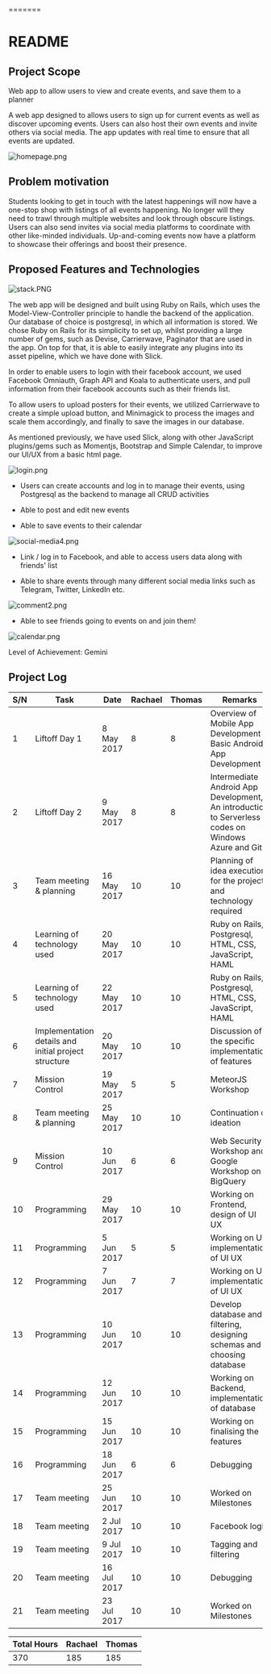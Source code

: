 =======
# README

## Project Scope
Web app to allow users to view and create events, and save them to a planner

A web app designed to allows users to sign up for current events as well as discover upcoming events. Users can also host their own events and invite others via social media. The app updates with real time to ensure that all events are updated.

![homepage.png](assets/homepage.png)

## Problem motivation
Students looking to get in touch with the latest happenings will now have a one-stop shop with listings of all events happening. No longer will they need to trawl through multiple websites and look through obscure listings. Users can also send invites via social media platforms to coordinate with other like-minded individuals. Up-and-coming events now have a platform to showcase their offerings and boost their presence.

## Proposed Features and Technologies 
![stack.PNG](assets/stack.PNG)

The web app will be designed and built using Ruby on Rails, which uses the Model-View-Controller principle to handle the backend of the application. Our database of choice is postgresql, in which all information is stored. We chose Ruby on Rails for its simplicity to set up, whilst providing a large number of gems, such as Devise, Carrierwave, Paginator that are used in the app. On top for that, it is able to easily integrate any plugins into its asset pipeline, which we have done with Slick.

In order to enable users to login with their facebook account, we used Facebook Omniauth, Graph API and Koala to authenticate users, and pull information from their facebook accounts such as their friends list.

To allow users to upload posters for their events, we utilized Carrierwave to create a simple upload button, and Minimagick to process the images and scale them accordingly, and finally to save the images in our database.

As mentioned previously, we have used Slick, along with other JavaScript plugins/gems such as Momentjs, Bootstrap and Simple Calendar, to improve our UI/UX from a basic html page. 

![login.png](assets/login.png)

- Users can create accounts and log in to manage their events, using Postgresql as the backend to manage all CRUD activities

- Able to post and edit new events

- Able to save events to their calendar

![social-media4.png](assets/social-media4.png)

- Link / log in to Facebook, and able to access users data along with friends' list

- Able to share events through many different social media links such as Telegram, Twitter, LinkedIn etc.

![comment2.png](assets/comment2.png)

- Able to see friends going to events on and join them!

![calendar.png](assets/calendar.png)

Level of Achievement: Gemini

## Project Log

| S/N | Task | Date | Rachael | Thomas | Remarks |
| --- | --- | --- | --- | --- | --- |
| 1 | Liftoff Day 1 | 8 May 2017 | 8 | 8 | Overview of Mobile App Development & Basic Android App Development |
| 2 | Liftoff Day 2 | 9 May 2017 | 8 | 8 | Intermediate Android App Development, An introduction to Serverless codes on Windows Azure and Git |
| 3 | Team meeting & planning | 16 May 2017 | 10 | 10 | Planning of idea execution for the project and technology required |
| 4 | Learning of technology used | 20 May 2017 | 10 | 10 | Ruby on Rails, Postgresql, HTML, CSS, JavaScript, HAML |
| 5 | Learning of technology used | 22 May 2017 | 10 | 10 | Ruby on Rails, Postgresql, HTML, CSS, JavaScript, HAML |
| 6 | Implementation details and initial project structure | 20 May 2017 | 10 | 10 | Discussion of the specific implementation of features |
| 7 | Mission Control | 19 May 2017 | 5 | 5 | MeteorJS Workshop |
| 8 | Team meeting & planning | 25 May 2017 | 10 | 10 | Continuation of ideation |
| 9 | Mission Control | 10 Jun 2017 | 6 | 6 | Web Security Workshop and Google Workshop on BigQuery |
| 10 | Programming | 29 May 2017 | 10 | 10 | Working on Frontend, design of UI UX |
| 11 | Programming | 5 Jun 2017 | 5 | 5 | Working on UI, implementation of UI UX |
| 12 | Programming | 7 Jun 2017 | 7 | 7 | Working on UI, implementation of UI UX |
| 13 | Programming | 10 Jun 2017 | 10 | 10 | Develop database and filtering, designing schemas and choosing database |
| 14 | Programming | 12 Jun 2017 | 10 | 10 | Working on Backend, implementation of database |
| 15 | Programming | 15 Jun 2017 | 10 | 10 | Working on finalising the features |
| 16 | Programming | 18 Jun 2017 | 6 | 6 | Debugging |
| 17 | Team meeting | 25 Jun 2017 | 10 | 10 | Worked on Milestones |
| 18 | Team meeting | 2 Jul 2017 | 10 | 10 | Facebook login |
| 19 | Team meeting | 9 Jul 2017 | 10 | 10 | Tagging and filtering |
| 20 | Team meeting | 16 Jul 2017 | 10 | 10 | Debugging |
| 21 | Team meeting | 23 Jul 2017 | 10 | 10 | Worked on Milestones |


| Total Hours | Rachael | Thomas |
| --- | --- | --- |
| 370 | 185 | 185 |
